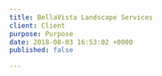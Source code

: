```yaml
---
title: BellaVista Landscape Services
client: Client
purpose: Purpose
date: 2018-08-03 16:53:02 +0000
published: false

---
```

